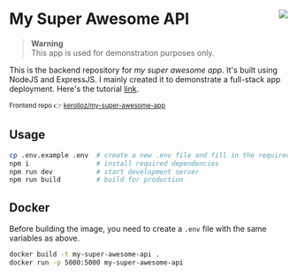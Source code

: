 # My Super Awesome API <a target="_blank" href="https://kounter.kerolloz.dev"><img align="right" src="https://kounter.kerolloz.dev/badge/kerolloz.my-super-awesome-api?style=for-the-badge&color=567890&label=Views" /></a>

> **Warning**  
> This app is used for demonstration purposes only.

This is the backend repository for _my super awesome app_. It's built using NodeJS and ExpressJS. I mainly created it to demonstrate a full-stack app deployment. Here's the tutorial [link](https://blog.kerolloz.dev/free-deployment-for-your-full-stack-web-application).

<sup>Frontend repo 👉 [kerolloz/my-super-awesome-app](https://github.com/kerolloz/my-super-awesome-app)</sup>

## Usage

```bash
cp .env.example .env  # create a new .env file and fill in the required variables
npm i                 # install required dependencies
npm run dev           # start development server
npm run build         # build for production
```

## Docker

Before building the image, you need to create a `.env` file with the same variables as above.

```bash
docker build -t my-super-awesome-api .
docker run -p 5000:5000 my-super-awesome-api
```
